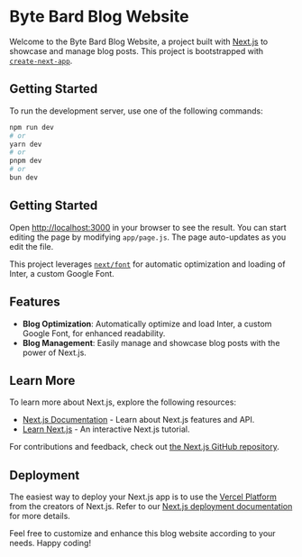 # Byte Bard Blog Website

Welcome to the Byte Bard Blog Website, a project built with [Next.js](https://nextjs.org/) to showcase and manage blog posts. This project is bootstrapped with [`create-next-app`](https://github.com/vercel/next.js/tree/canary/packages/create-next-app).

## Getting Started

To run the development server, use one of the following commands:

```bash
npm run dev
# or
yarn dev
# or
pnpm dev
# or
bun dev
```

## Getting Started

Open [http://localhost:3000](http://localhost:3000) in your browser to see the result. You can start editing the page by modifying `app/page.js`. The page auto-updates as you edit the file.

This project leverages [`next/font`](https://nextjs.org/docs/basic-features/font-optimization) for automatic optimization and loading of Inter, a custom Google Font.

## Features

- **Blog Optimization**: Automatically optimize and load Inter, a custom Google Font, for enhanced readability.
- **Blog Management**: Easily manage and showcase blog posts with the power of Next.js.

## Learn More

To learn more about Next.js, explore the following resources:

- [Next.js Documentation](https://nextjs.org/docs) - Learn about Next.js features and API.
- [Learn Next.js](https://nextjs.org/learn) - An interactive Next.js tutorial.

For contributions and feedback, check out [the Next.js GitHub repository](https://github.com/vercel/next.js/).

## Deployment

The easiest way to deploy your Next.js app is to use the [Vercel Platform](https://vercel.com/new?utm_medium=default-template&filter=next.js&utm_source=create-next-app&utm_campaign=create-next-app-readme) from the creators of Next.js. Refer to our [Next.js deployment documentation](https://nextjs.org/docs/deployment) for more details.

Feel free to customize and enhance this blog website according to your needs. Happy coding!
